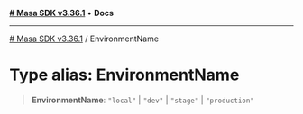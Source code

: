 [**# Masa SDK v3.36.1**](../README.md) • **Docs**

***

[# Masa SDK v3.36.1](../globals.md) / EnvironmentName

# Type alias: EnvironmentName

> **EnvironmentName**: `"local"` \| `"dev"` \| `"stage"` \| `"production"`
